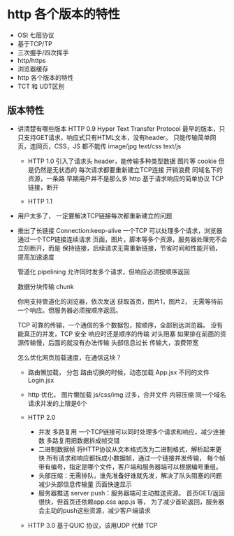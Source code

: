 # http 各个版本的特性

- OSI 七层协议
- 基于TCP/TP
- 三次握手/四次挥手
- http/https
- 浏览器缓存
- http 各个版本的特性
- TCT 和 UDT区别        

## 版本特性
- 讲清楚有哪些版本 
   HTTP 0.9 
   Hyper Text Transfer Protocol
   最早的版本，只只支持GET请求，响应式只有HTML文本，没有header。
   只能传输简单网页，连网页，CSS，JS 都不能传
   image/jpg  text/css text/js 

  - HTTP 1.0
   引入了请求头 header，能传输多种类型数据 
   图片等
   cookie 但是仍然是无状态的
   每次请求都要重新建立TCP连接
         开销浪费 同域名下的资源，一条路
         早期用户并不是那么多
         http 基于请求响应的简单协议 TCP链接，断开


  - HTTP 1.1 

- 用户太多了， 一定要解决TCP链接每次都重新建立的问题
- 推出了长链接
    Connection:keep-alive
    一个TCP 可以处理多个请求，浏览器通过一个TCP链接连续请求
    页面，图片，脚本等多个资源，服务器处理完不会立刻断开，而是
    保持链接，后续请求无需重新链接，节省时间和性能开销，
    提高加速速度

    管道化 pipelining
    允许同时发多个请求，但响应必须按顺序返回

    数据分块传输 chunk 

    你用支持管道化的浏览器，依次发送 获取首页，图片1，图片2， 
    无需等待前一个响应。但服务器必须按顺序返回。

    TCP 可靠的传输，一个通信的多个数据包，按顺序，全部到达浏览器。
    没有能真正的并发，TCP 安全 响应时还是顺序的传输
    对头阻塞 如果排在前面的资源传输慢，后面的就没有办法传输
    头部信息过长 传输大，浪费带宽

    怎么优化网页加载速度，在通信这块？  

    - 路由懒加载， 分包
    路由切换的时候，动态加载 
    App.jsx 不同的文件 
    Login.jsx
    - http 优化， 图片懒加载
        js/css/img 过多，合并文件  内容压缩
        同一个域名请求并发的上限是6个 

  - HTTP 2.0
       - 并发 多路复用 
         一个TCP链接可以同时处理多个请求和响应，减少连接数
         多路复用把数据拆成帧交错
       - 二进制数据帧  将HTTP协议从文本格式改为二进制格式，解析起来更快 
           所有请求和响应都拆成小数据帧，通过一个链接并发传输，
           每个帧带有编号，指定是哪个文件，客户端和服务器端可以根据编号重组。
       - 头部压缩：无需排队，谁先准备好谁就先发，解决了队头阻塞的问题
              减少头部信息传输量    页面快速显示 
       - 服务器推送 server push：服务器端可主动推送资源。
       首页GET/返回很快，但首页还依赖app.css app.js 等，
       为了减少首轮返回，服务器会主动的push这些资源，减少客户端请求

  - HTTP 3.0
        基于QUIC 协议，该用UDP 代替 TCP
          
      







 


